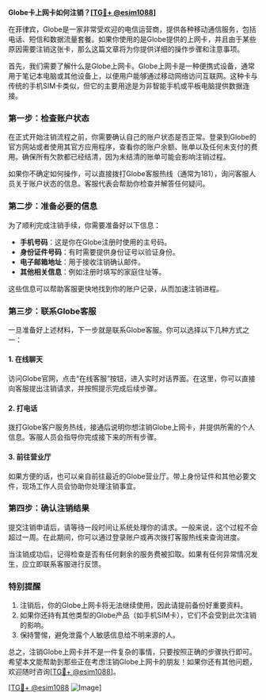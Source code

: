 **Globe卡上网卡如何注销？[[TG💪+ @esim1088](https://t.me/s/esim1088)]**

在菲律宾，Globe是一家非常受欢迎的电信运营商，提供各种移动通信服务，包括电话、短信和数据流量套餐。如果你使用的是Globe提供的上网卡，并且由于某些原因需要注销这张卡，那么这篇文章将为你提供详细的操作步骤和注意事项。

首先，我们需要了解什么是Globe上网卡。Globe上网卡是一种便携式设备，通常用于笔记本电脑或其他设备上，以便用户能够通过移动网络访问互联网。这种卡与传统的手机SIM卡类似，但它的主要用途是为非智能手机或平板电脑提供数据连接。

### **第一步：检查账户状态**
在正式开始注销流程之前，你需要确认自己的账户状态是否正常。登录到Globe的官方网站或者使用其官方应用程序，查看你的账户余额、账单以及任何未支付的费用。确保所有欠款都已经结清，因为未结清的账单可能会影响注销过程。

如果你不确定如何操作，可以直接拨打Globe客服热线（通常为181），询问客服人员关于账户状态的信息。客服代表会帮助你检查并解答任何疑问。

### **第二步：准备必要的信息**
为了顺利完成注销手续，你需要准备好以下信息：
- **手机号码**：这是你在Globe注册时使用的主号码。
- **身份证件号码**：有时需要提供身份证号以验证身份。
- **电子邮箱地址**：用于接收注销确认邮件。
- **其他相关信息**：例如注册时填写的家庭住址等。

这些信息可以帮助客服更快地找到你的账户记录，从而加速注销进程。

### **第三步：联系Globe客服**
一旦准备好上述材料，下一步就是联系Globe客服。你可以选择以下几种方式之一：

#### **1. 在线聊天**
访问Globe官网，点击“在线客服”按钮，进入实时对话界面。在这里，你可以直接向客服提出注销请求，并按照提示完成后续步骤。

#### **2. 打电话**
拨打Globe客户服务热线，接通后说明你想注销Globe上网卡，并提供所需的个人信息。客服人员会指导你完成接下来的所有步骤。

#### **3. 前往营业厅**
如果方便的话，也可以亲自前往最近的Globe营业厅。带上身份证件和其他必要文件，现场工作人员会协助你处理注销事宜。

### **第四步：确认注销结果**
提交注销申请后，请等待一段时间让系统处理你的请求。一般来说，这个过程不会超过一周。在此期间，你可以通过登录账户或再次拨打客服热线来查询进度。

当注销成功后，记得检查是否有任何剩余的服务费被扣取。如果有任何异常情况发生，应立即联系客服进行反馈。

### **特别提醒**
1. 注销后，你的Globe上网卡将无法继续使用，因此请提前备份好重要资料。
2. 如果你还持有其他类型的Globe产品（如手机SIM卡），它们不会受到此次注销的影响。
3. 保持警惕，避免泄露个人敏感信息给不明来源的人。

总之，注销Globe上网卡并不是一件复杂的事情，只要按照正确的步骤执行即可。希望本文能帮助到那些正在考虑注销Globe上网卡的朋友！如果你还有其他问题，欢迎随时咨询[[TG💪+ @esim1088](https://t.me/s/esim1088)]。

[[TG💪+ @esim1088](https://t.me/s/esim1088) ![Image](https://i.postimg.cc/4NQfJmqS/Snipaste-2025-05-13-00-14-12.png)]